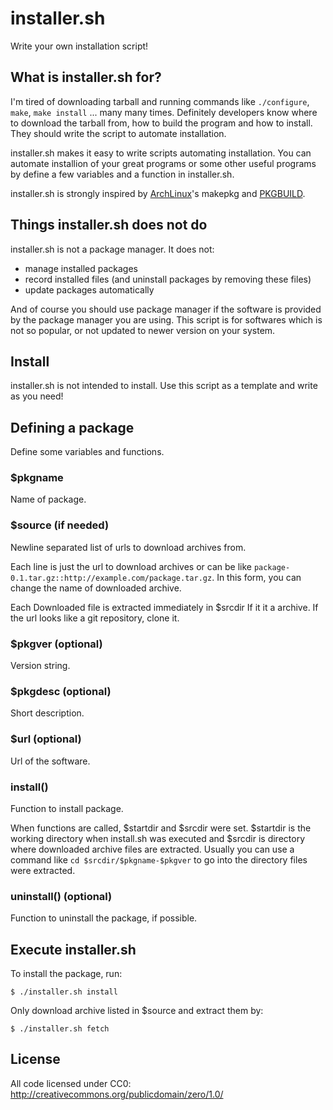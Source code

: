 installer.sh
============

Write your own installation script!


What is installer.sh for?
-------------------------

I'm tired of downloading tarball and running commands like `./configure`,
`make`, `make install` ... many many times. Definitely developers know where to
download the tarball from, how to build the program and how to install. They
should write the script to automate installation.

installer.sh makes it easy to write scripts automating installation. You can
automate installion of your great programs or some other useful programs by
define a few variables and a function in installer.sh.

installer.sh is strongly inspired by [ArchLinux](http://www.archlinux.org/)'s
makepkg and [PKGBUILD](https://wiki.archlinux.org/index.php/Creating_Packages).


Things installer.sh does not do
-------------------------------

installer.sh is not a package manager. It does not:

* manage installed packages
* record installed files (and uninstall packages by removing these files)
* update packages automatically

And of course you should use package manager if the software is provided by the
package manager you are using. This script is for softwares which is not so
popular, or not updated to newer version on your system.


Install
-------

installer.sh is not intended to install. Use this script as a template and write
as you need!


Defining a package
------------------

Define some variables and functions.

### $pkgname

Name of package.

### $source (if needed)

Newline separated list of urls to download archives from.

Each line is just the url to download archives or can be like
`package-0.1.tar.gz::http://example.com/package.tar.gz`. In this form, you can
change the name of downloaded archive.

Each Downloaded file is extracted immediately in $srcdir If it it a archive. If
the url looks like a git repository, clone it.

### $pkgver (optional)

Version string.

### $pkgdesc (optional)

Short description.

### $url (optional)

Url of the software.

### install()

Function to install package.

When functions are called, $startdir and $srcdir were set. $startdir is the
working directory when install.sh was executed and $srcdir is directory where
downloaded archive files are extracted. Usually you can use a command like
`cd $srcdir/$pkgname-$pkgver` to go into the directory files were extracted.

### uninstall() (optional)

Function to uninstall the package, if possible.

## Execute installer.sh

To install the package, run:

    $ ./installer.sh install

Only download archive listed in $source and extract them by:

    $ ./installer.sh fetch

## License

All code licensed under CC0: <http://creativecommons.org/publicdomain/zero/1.0/>
